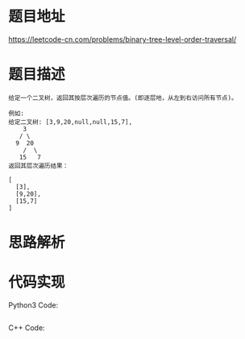 # **题目地址**
https://leetcode-cn.com/problems/binary-tree-level-order-traversal/
# **题目描述**
```
给定一个二叉树，返回其按层次遍历的节点值。(即逐层地，从左到右访问所有节点)。

例如:
给定二叉树: [3,9,20,null,null,15,7],
    3
   / \
  9  20
    /  \
   15   7
返回其层次遍历结果：

[
  [3],
  [9,20],
  [15,7]
]
```
# **思路解析**
# **代码实现**
Python3 Code:
```

```
C++ Code:
```

```
